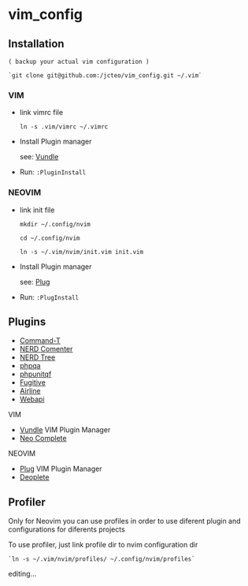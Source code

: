 # vim_config


## Installation

	( backup your actual vim configuration )

	`git clone git@github.com:/jcteo/vim_config.git ~/.vim`

### VIM

* link vimrc file

	`ln -s .vim/vimrc ~/.vimrc`
	
* Install Plugin manager

  see: [Vundle](https://github.com/gmarik/Vundle.vim)

* Run: `:PluginInstall`

### NEOVIM

* link init file

  `mkdir ~/.config/nvim`

  `cd ~/.config/nvim`

  `ln -s ~/.vim/nvim/init.vim init.vim`

* Install Plugin manager

  see: [Plug](https://github.com/junegunn/vim-plug)

* Run:  `:PlugInstall`

## Plugins

*	[Command-T](http://github.com/wincent/Command-T)
*	[NERD Comenter](http://github.com/scrooloose/nerdcommenter)
*	[NERD Tree](http://github.com/scrooloose/nerdtree)
*	[phpqa](http://github.com/joonty/vim-phpqa)
*	[phpunitqf](http://github.com/joonty/vim-phpunitqf)
*	[Fugitive](http://github.com/tpope/vim-fugitive)
*	[Airline](http://github.com/bling/vim-airline)
*	[Webapi](http://github.com/mattn/webapi-vim)

VIM

* [Vundle](https://github.com/gmarik/Vundle.vim) VIM Plugin Manager
*	[Neo Complete](http://github.com/Shougo/neocomplete.vim)

NEOVIM

* [Plug](https://github.com/junegunn/vim-plug) VIM Plugin Manager
*	[Deoplete](https://github.com/Shougo/deoplete.nvim)

## Profiler

Only for Neovim you can use profiles in order to use diferent plugin and configurations for diferents projects

To use profiler, just link profile dir to nvim configuration dir

	`ln -s ~/.vim/nvim/profiles/ ~/.config/nvim/profiles`

editing...
